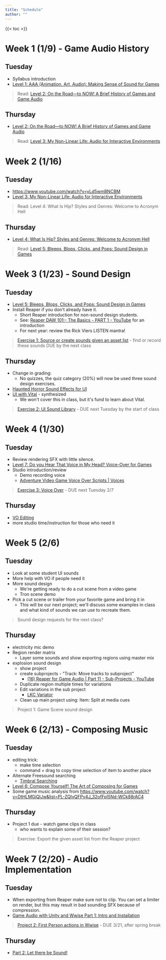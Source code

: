 ```yaml
---
title: "Schedule"
author: ""
---
```


{{< toc >}}

# Week 1 (1/9) - Game Audio History

## Tuesday

- Syllabus introduction
- [Level 1: AAA \(Animation, Art, Audio\): Making Sense of Sound for Games](../lectures/week-1/level-1/)

> Read: [Level 2: On the Road—to NOW! A Brief History of Games and Game Audio](https://learning.oreilly.com/library/view/the-essential-guide/9780415706704/xhtml/Ch02.xhtml)

## Thursday

- [Level 2: On the Road—to NOW! A Brief History of Games and Game Audio](../lectures/week-1/level-2/)

> Read: [Level 3: My Non-Linear Life: Audio for Interactive Environments](https://learning.oreilly.com/library/view/the-essential-guide/9780415706704/xhtml/Ch03.xhtml)

# Week 2 (1/16)

## Tuesday

- https://www.youtube.com/watch?v=yLd5wmBNCBM
- [Level 3: My Non-Linear Life: Audio for Interactive Environments](../lectures/week-2/level-3/)

> Read: Level 4: What Is Hip? Styles and Genres: Welcome to Acronym Hell

## Thursday

- [Level 4: What Is Hip? Styles and Genres: Welcome to Acronym Hell](../lectures/week-2/level-4/)

> Read: [Level 5: Bleeps, Blops, Clicks, and Pops: Sound Design in Games](x-devonthink-item://23D22D35-AF1E-4EE1-ABAE-1BD00AA2D0A6?page=91)

# Week 3 (1/23) - Sound Design

## Tuesday

- [Level 5: Bleeps, Blops, Clicks, and Pops: Sound Design in Games](../lectures/week-3/level-5/)
- Install Reaper if you don't already have it.
  - Short Reaper introduction for non-sound design students.
  - See: [Reaper DAW 101:- The Basics - PART 1 - YouTube](https://www.youtube.com/watch?v=JwDcTPn2dvc) for an introduction
  - For next year: review the Rick Viers LISTEN mantra!

> [Exercise 1: Source or create sounds given an asset list](../assignments/exercises/exercise-1/) - find or record these sounds
> DUE by the next class

## Thursday

- Change in grading:
  - No quizzes, the quiz category (20%) will now be used three sound design exercises.
- [Haunted Horror Sound Effects for UI](../lectures/week-3/ui-effects-horror/)
- [UI with Vital](https://www.youtube.com/watch?v=2h5iOE7Txys) - synthesized
  - We won't cover this in class, but it's fund to learn about Vital.

> [Exercise 2: UI Sound Library](../assignments/exercises/exercise-2/) - DUE next Tuesday by the start of class

# Week 4 (1/30)

## Tuesday

- Review rendering SFX with little silence.
- [Level 7: Do you Hear That Voice in My Head? Voice-Over for Games](../lectures/week-4/level-7/)
- Studio introduction/review
  - Demo recording voice
  - [Adventure Video Game Voice Over Scripts | Voices](https://www.voices.com/blog/adventure-video-game-voice-over-scripts/)

> [Exercise 3: Voice Over](../assignments/exercises/exercise-3/) - DUE next Tuesday 2/7

## Thursday

- [VO Editing](../lectures/week-4/vo-editing/)
- more studio time/instruction for those who need it

# Week 5 (2/6)

## Tuesday

- Look at some student UI sounds
- More help with VO if people need it
- More sound design
  - We're getting ready to do a cut scene from a video game
  - Tron scene demo
- Pick a cut scene or trailer from your favorite game and bring it in
  - This will be our next project; we'll discuss some examples in class and what kind of sounds we can use to recreate them.

> Sound design requests for the next class?

## Thursday

- electricity mic demo
- Region render matrix
  - Layer some sounds and show exporting regions using master mix
- explosion sound design
  - show project
  - create subprojects - "Track: Move tracks to subproject"
    - [(16) Reaper for Game Audio | Part 11 - Sub-Projects - YouTube](https://www.youtube.com/watch?v=UOodjB31a3g)
  - Duplicate region multiple times for variations
  - Edit variations in the sub project
    - [LKC Variator](https://www.lkctools.com/variator)
  - Clean up main project using: Item: Split at media cues

> Project 1: Game Scene sound design

# Week 6 (2/13) - Composing Music

## Tuesday

- editing trick:
  - make time selection
  - command + drag to copy time selection of item to another place
- Alternate Freesound searching
  - [Timbral Searching](https://andyp103.github.io/FreesoundTimbralSearch/)
- [Level 6: Compose Yourself! The Art of Composing for Games](../lectures/week-6/level-6/)
- Some game music analysis from https://www.youtube.com/watch?v=DtHLMGiQlJw&list=PL-ZQIvQFPv4J_32ofFpI5Nd-WCk88rAC4

## Thursday

- Project 1 due - watch game clips in class
  - who wants to explain some of their session?

> Exercise: Export the given asset list from the Reaper project

# Week 7 (2/20) - Audio Implementation

## Tuesday

- When exporting from Reaper make sure not to clip. You can set a limiter on render, but this may result in bad sounding SFX because of compression.
- [Game Audio with Unity and Wwise Part 1: Intro and Installation](../lectures/week-7/part-1-intro-and-installation/)

> [Project 2: First Person actions in Wwise](x-devonthink-item://BF92422A-DDC8-462B-8668-4692381000EE) - DUE 3/21, after spring break

## Thursday

- [Part 2: Let there be Sound!](../lectures/week-7/part-2-let-there-be-sound/)

<!--

# Week 8 (2/27)

## Tuesday

- [Part 3: Position, Attenuation, and Profiling](x-devonthink-item://8D30D068-B166-43D6-9FE6-E3ED19EC86BD)

## Thursday


# Week 9 (3/6)

## Tuesday


## Thursday

[(116) Game Audio with Unity and Wwise Part 4: Random Containers, Switches and Basic Scripting - YouTube](https://www.youtube.com/watch?v=UH7OEm_g9Mg&list=PLzlEBXWjqM97U5rHMERc82sTXRBoSB_Fu&index=4)

> Another implementation project will be due at the end of week 12, one game scene including first-person actions, ambiance, etc. Make sure it covers all the elements we learned from the Wagner videos: random containers, switches, states, game states, blend containers, audio buses, mixing, and reverb zones. Use a scene from one of the example games you found.

# Week 10 (3/13)

- Spring Break - No Classes

# Week 11 (3/20)

## Tuesday

- Project 2 DUE

[(116) Game Audio with Unity and Wwise Part 5: Position Types, States, Game Parameters and Blend Containers - YouTube](https://www.youtube.com/watch?v=9HnVMWix0Sw&list=PLzlEBXWjqM97U5rHMERc82sTXRBoSB_Fu&index=5)

## Thursday

[(116) Game Audio with Unity and Wwise Part 6: Audio Buses, Mixing, and Reverb Zones - YouTube](https://www.youtube.com/watch?v=st9YiYqDWV0&list=PLzlEBXWjqM97U5rHMERc82sTXRBoSB_Fu&index=6)

# Week 12 (3/27)

## Tuesday

[(116) Game Audio with Unity and Wwise Part 7: Interactive Music - YouTube](https://www.youtube.com/watch?v=dPWLq48cBOo&list=PLzlEBXWjqM97U5rHMERc82sTXRBoSB_Fu&index=7)

## Thursday

- Project 3 DUE - present projects and play through a build of each project as a class.

# Week 13 (4/3) - Start final

## Tuesday

- Playtest games from the game design student's final projects.
- Give a few options from the more complex example games from other schools if the DSU ones are not finished enough.
- Pick a group of 3-4 and a game you would like to work on.
- Propose a section of the game that includes an appropriate difficulty level.

## Thursday

- Meet to work on projects
- Integrate Wwise and ReaWwise if we haven't already.

# Week 14 (4/10)

## Tuesday

- Meet to work on projects

## Thursday

- Meet to work on projects

# Week 15 (4/17)

## Tuesday

- Meet to work on projects

## Thursday

- Meet to work on projects

# Week 16 (4/24)

> Exam - Thursday, May 4th 1:00 - 3:00 pm -->
